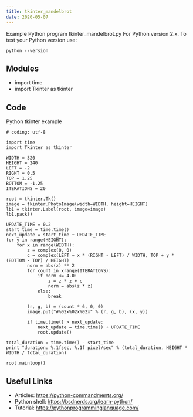 ```yaml
---
title: tkinter_mandelbrot
date: 2020-05-07
---
```

Example Python program tkinter_mandelbrot.py
For Python version 2.x.
To test your Python version use:

    python --version

## Modules

* import time
* import Tkinter as tkinter

## Code

Python tkinter example

    # coding: utf-8
    
    import time
    import Tkinter as tkinter
    
    WIDTH = 320
    HEIGHT = 240
    LEFT = -2
    RIGHT = 0.5
    TOP = 1.25
    BOTTOM = -1.25
    ITERATIONS = 20
    
    root = tkinter.Tk()
    image = tkinter.PhotoImage(width=WIDTH, height=HEIGHT)
    lb1 = tkinter.Label(root, image=image)
    lb1.pack()
    
    UPDATE_TIME = 0.2
    start_time = time.time()
    next_update = start_time + UPDATE_TIME
    for y in range(HEIGHT):
        for x in range(WIDTH):
            z = complex(0, 0)
            c = complex(LEFT + x * (RIGHT - LEFT) / WIDTH, TOP + y * (BOTTOM - TOP) / HEIGHT)
            norm = abs(z) ** 2
            for count in xrange(ITERATIONS):
                if norm <= 4.0:
                    z = z * z + c
                    norm = abs(z * z)
                else:
                    break
    
            (r, g, b) = (count * 6, 0, 0)
            image.put("#%02x%02x%02x" % (r, g, b), (x, y))
    
            if time.time() > next_update:
                next_update = time.time() + UPDATE_TIME
                root.update()
    
    total_duration = time.time() - start_time
    print "duration: %.1fsec, %.1f pixel/sec" % (total_duration, HEIGHT * WIDTH / total_duration)
    
    root.mainloop()

## Useful Links

- Articles: https://python-commandments.org/
- Python shell: https://bsdnerds.org/learn-python/
- Tutorial: https://pythonprogramminglanguage.com/
